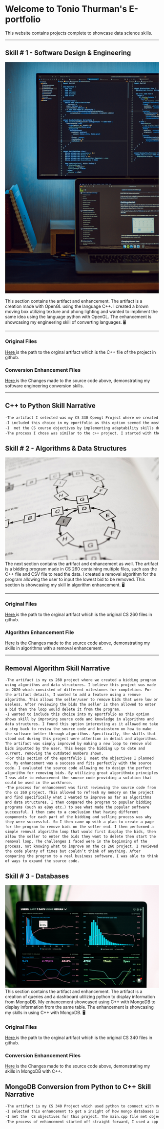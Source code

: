 # Welcome to Tonio Thurman's E-portfolio

This website contains projects complete to showcase data science skills.  



-----

## **Skill # 1 - Software Design & Engineering** 

<img src="images\safar-safarov-koOdUvfGr4c-unsplash.jpg">


This section contains the artifact and enhancement. The artifact is a creation made with OpenGL using the language C++. I created a brown moving box utilizing texture and phong lighting and wanted to impliment the same idea using the language python with OpenGL. The enhancement is showcasing my engineering skill of converting languages. 🖥️

------

### Original Files

<a href="https://github.com/ton-hue/tonhue.github.io/blob/6fbeb242d0b911318360e573646f9409982b84d1/Software%20Design%20&%20Engineering/Original%20Artifact_CS%20330/Thurman-Tonio-Dec%2019,%202021%20814%20AM(3).cpp"> Here </a> is the path to the orginal artifact which is the C++ file of the project in github. 

### Conversion Enhancement Files

<a href="https://github.com/ton-hue/tonhue.github.io/blob/6fbeb242d0b911318360e573646f9409982b84d1/Software%20Design%20&%20Engineering/openglconversionfinal.py"> Here </a> is the Changes made to the source code above, demonstrating my software engineering conversion skills. 

------

## C++ to Python Skill Narrative

```markdown
-The artifact I selected was my CS 330 Opengl Project where we created a scene in C++ visual studios. I believe I completed this project in the end of 2021. The item in the scene created was a moving box. Specifically, a brown moving box with open flaps with items at the surface. 
-I included this choice in my eportfolio as this option seemed the most interesting to learn how to convert c++ to python visually. Choosing this gave me a insight on what software engineers face when converting code to another language. Specifically the python libraries and box vertices showcased my adaptability. The research and execution was easily performed when setting up the python project and using the vertices/edges in python. 
-I  met the CS course objectives by implementing adaptability skills during my computing practices. The computer solutions that delivered value was researching libraries and python changes needed for this conversion to be successful.
-The process I chose was similar to the c++ project. I started with the basic shapes and began researching how to create that shape in python using pyopengl and vertices in python. Then I proceeded with the texture and image to add to the scene. I learned that pyopengl is quite similar to opengl for c++, I think the main difference is the edges pertaining to the vertices and the buffers. The buffers in C++ seem more difficult. 
```






## **Skill # 2 - Algorithms & Data Structures**

<img src="images\alpridephoto-nuz3rK5iiKg-unsplash.jpg">
The next section contains the artifact and enhancement as well. The artifact is a bidding program made in CS 260 containing multiple files, such ass the C++ file and CSV file to read the data. I created a removal algorithm for the program allowing the user to input the lowest bid to be removed. This section is showcasing my skill in algorithm enhancement. 🖥️

------

### Original Files

<a href="https://github.com/ton-hue/tonhue.github.io/tree/gh-pages/Algorithms/Original%20Artifact_CS%20260"> Here </a> is the path to the orginal artifact which is the original CS 260 files in github. 

### Algorithm Enhancement File

<a href="https://github.com/ton-hue/tonhue.github.io/blob/6fbeb242d0b911318360e573646f9409982b84d1/Algorithms/SourceandRemovalAlgorithmFinal.cpp"> Here </a> is the Changes made to the source code above, demonstrating my skills in algorithms with a removal enhancement. 

------

## Removal Algorithm Skill Narrative

```
-The artifact is my cs 260 project where we created a bidding program using algorithms and data structures. I believe this project was made in 2020 which consisted of different milestones for completion. For the artifact details, I wanted to add a feature using a remove algorithm. This allows the seller/user to remove bids that were low or useless. After reviewing the bids the seller is then allowed to enter a bid then the loop would delete it from the program. 
-I wanted to include this choice into my eportfolio as this option shows skill by improving source code and knowledge in algorithms and data structures. I found this option interesting as it allowed me take a step back to review the source code and brainstorm on how to make the software better through algorithms. Specifically, the skills that stood out during this project were attention in detail and algorithms. The artifact was simply improved by making a new loop to remove old bids inputted by the user. This keeps the bidding up to date and current, removing the outdated numbers shown. 
-For this section of the eportfolio I  meet the objectives I planned to. My enhancement was a success and fits perfectly with the source code. I evaluated the source code allowing me to design the perfect algorithm for removing bids. By utilizing great algorithmic principles I was able to enhancement the source code providing a solution that could be used in the workforce. 
-The process for enhancement was first reviewing the source code from the cs 260 project. This allowed to refresh my memory on the project and find specifically what I wanted to improve as far as algorithms and data structures. I then compared the program to popular bidding programs (such as eBay etc.) to see what made the popular software successful. I then came to a conclusion that having different components for each part of the bidding and selling process was why they were successful. So I then came up with a plan to create a page for the program to remove bids on the seller end. I then performed a simple removal algorithm loop that would first display the bids, then allow the seller to enter the bids they want to delete then start the removal loop. The challenges I faced were in the beginning of the process, not knowing what to improve on the cs 260 project. I reviewed the code plenty of times but couldn’t think of anything. After comparing the program to a real business software, I was able to think of ways to expand the source code. 

```




## **Skill # 3 - Databases**

<img src="images\luke-chesser-JKUTrJ4vK00-unsplash.jpg">
This section contains the artifact and enhancement. The artifact is a creation of queries and a dashboard utilizing python to display information from MongoDB. My enhancement showcased using C++ with MongoDB to display information from the same table. The enhancement is showcasing my skills in using C++ with MongoDB. 🖥️

### Original Files

<a href="https://github.com/ton-hue/tonhue.github.io/tree/gh-pages/Database/Original%20Artifact_CS%20340"> Here </a> is the path to the orginal artifact which is the original CS 340 files in github. 

### Conversion Enhancement Files

<a href="https://github.com/ton-hue/tonhue.github.io/tree/gh-pages/Database"> Here </a> is the Changes made to the source code above, demonstrating my skills in MongoDB with C++. 

## MongoDB Conversion from Python to C++ Skill Narrative

```markdown
-The artifact is my CS 340 Project which used python to connect with mongodb using queries to display information. We utilized the virtual machine Jupiter notebook to write queries that would display information from the database in MongoDB. We then created a dashboard to display information from mongodb as well. This project was done early 2022 I believe and contained multiple files that referenced each other.
-I selected this enhancement to get a insight of how mongo databases is used with C++, using mongodb with python was fun to learn and genuinely interesting. I thought learning ways to enhance this artifact would provide knowledge I could use in the professional setting. The components that showcased my skills were applying C++ concepts already known to the project for the main.cpp file. Having knowledge of C++ and Databases allowed me to create the main file with ease. The artifact was improved by using C++ instead of python to connect to the database and write code/queries mirroing the artifact in python.
-I met the  CS objectives for this project. The main.cpp file met objectives as far as connecting to the mongodb and by choosing to use docker files. By utilizing docker files this kept the project organized for the queries to be ran with the C++. Showcasing decision making through organizational concepts allowed the project to not get overwhelming. This option also mitigate design flaws allowing the C++ MongoDB project to have quality.  The docker file took the place of the Jupiter notebook as far as running queries. The setup is different and uses  different commands in the text file.
-The process of enhancement started off straight forward, I used a cpp compiler to start the conversion. I reviewed the mongodb website to see which libraries needed to be included. Next I utilized the dbclientconnection from the website as well to connect to the port number. Then I created code to reference when connecting to the database using the try method in c++. And a catch statement for dbexception. After more research I learned I would use a docker file in the place of the Jupiter notebook to run commands/queries. I then used the docker file reference page to code the commands for c++. I learned some commands from the docker reference page and is still learning the process of the c++ query of the enhancement. -
```
